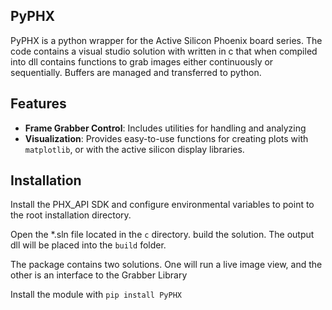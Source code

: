 ## PyPHX
PyPHX is a python wrapper for the Active Silicon Phoenix board series. The code 
contains a visual studio solution with  written in c that when compiled into dll contains functions 
to grab images either continuously or sequentially. Buffers are managed 
and transferred to python. 

## Features
- **Frame Grabber Control**: Includes utilities for handling and analyzing 
- **Visualization**: Provides easy-to-use functions for creating plots 
with `matplotlib`, or with the active silicon display libraries.


## Installation 
Install the PHX_API SDK and configure environmental variables to point to 
the root installation directory. 

Open the *.sln file located in the `c` directory. build the solution. The output 
dll will be placed into the `build` folder. 

The package contains two solutions. One will run a live image view, and the other is an interface to the Grabber Library

Install the module with `pip install PyPHX`
